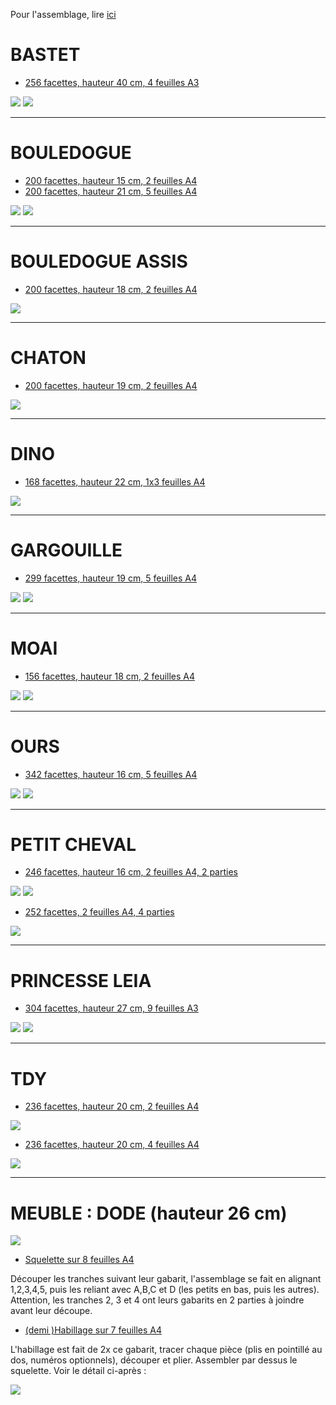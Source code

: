 Pour l'assemblage, lire [ici](https://gilboonet.github.io/article_20200704.html)
# BASTET
* [256 facettes, hauteur 40 cm, 4 feuilles A3](https://github.com/gilboonet/designs/blob/master/2020/Bastet256_H40.pdf)

![](https://raw.githubusercontent.com/gilboonet/designs/master/2020/img/bastet.jpg)
![](https://github.com/gilboonet/designs/blob/master/2020/gif/bastet.gif)
***
# BOULEDOGUE
* [200 facettes, hauteur 15 cm, 2 feuilles A4](https://github.com/gilboonet/designs/blob/master/2020/Bouledogue200_H15.pdf)
* [200 facettes, hauteur 21 cm, 5 feuilles A4](https://github.com/gilboonet/designs/blob/master/2020/Bouledogue200_H21.pdf)

![](https://github.com/gilboonet/designs/blob/master/2020/img/bouledogueH15.jpg)
![](https://github.com/gilboonet/designs/blob/master/2020/gif/bouledogue.gif)
***
# BOULEDOGUE ASSIS
* [200 facettes, hauteur 18 cm, 2 feuilles A4](https://github.com/gilboonet/designs/blob/master/2020/Bouledogue_assis200_H18.svg)

![](https://github.com/gilboonet/designs/blob/master/2020/img/bouledogueAssisH18.jpg)
***
# CHATON
* [200 facettes, hauteur 19 cm, 2 feuilles A4](https://github.com/gilboonet/designs/blob/master/2020/Chaton200_H19.pdf)

![](https://github.com/gilboonet/designs/blob/master/2020/img/chatonH19.jpg)
***
# DINO
* [168 facettes, hauteur 22 cm, 1x3 feuilles A4](https://github.com/gilboonet/designs/blob/master/2020/Dino168_H22.svg)

![](https://github.com/gilboonet/designs/blob/master/2020/img/dino.jpg)
***
# GARGOUILLE
* [299 facettes, hauteur 19 cm, 5 feuilles A4](https://github.com/gilboonet/designs/blob/master/2020/Gargouille299_H21.pdf)

![](https://github.com/gilboonet/designs/blob/master/2020/img/gargouilleH19.jpg)
![](https://github.com/gilboonet/designs/blob/master/2020/gif/gargouille.gif)
***
# MOAI
* [156 facettes, hauteur 18 cm, 2 feuilles A4](https://github.com/gilboonet/designs/blob/master/2020/Moai156_H18.pdf)

![](https://github.com/gilboonet/designs/blob/master/2020/img/moai156H18.jpg)
![](https://github.com/gilboonet/designs/blob/master/2020/gif/moaiH18.gif)
***
# OURS
* [342 facettes, hauteur 16 cm, 5 feuilles A4](https://github.com/gilboonet/designs/blob/master/2020/Ours_342_H16.pdf)

![](https://github.com/gilboonet/designs/blob/master/2020/img/oursH16.jpg)
![](https://github.com/gilboonet/designs/blob/master/2020/gif/ours.gif)
***
# PETIT CHEVAL
* [246 facettes, hauteur 16 cm, 2 feuilles A4, 2 parties](https://github.com/gilboonet/designs/blob/master/2020/PetitCheval246_H16.pdf)

![](https://github.com/gilboonet/designs/blob/master/2020/img/petitChevalH16.jpg)
![](https://github.com/gilboonet/designs/blob/master/2020/gif/petitCheval.gif)

* [252 facettes, 2 feuilles A4, 4 parties](https://github.com/gilboonet/designs/blob/master/2020/PetitCheval252.pdf)

![](https://github.com/gilboonet/designs/blob/master/2020/gif/petitCheval2.gif)

***
# PRINCESSE LEIA
* [304 facettes, hauteur 27 cm, 9 feuilles A3](https://github.com/gilboonet/designs/blob/master/2020/LeiaBuste304_H27.pdf)

![](https://github.com/gilboonet/designs/blob/master/2020/img/leiaH27.jpg)
![](https://github.com/gilboonet/designs/blob/master/2020/gif/leia.gif)
***
# TDY
* [236 facettes, hauteur 20 cm, 2 feuilles A4](https://github.com/gilboonet/designs/blob/master/2020/Tdy236_H20.pdf)

![](https://github.com/gilboonet/designs/blob/master/2020/img/tdyH29.jpg)

* [236 facettes, hauteur 20 cm, 4 feuilles A4](https://github.com/gilboonet/designs/blob/master/2020/TDY236_H20_4A4.pdf)

![](https://github.com/gilboonet/designs/blob/master/2020/gif/tdy236H20.gif)

***
# MEUBLE : DODE (hauteur 26 cm)
![](https://github.com/gilboonet/designs/blob/master/2020/img/dode.jpg)

* [Squelette sur 8 feuilles A4](https://github.com/gilboonet/designs/blob/master/2020/meuble_dode_squelette.pdf)

Découper les tranches suivant leur gabarit, l'assemblage se fait en alignant 1,2,3,4,5, puis les reliant avec A,B,C et D (les petits en bas, puis les autres).
Attention, les tranches 2, 3 et 4 ont leurs gabarits en 2 parties à joindre avant leur découpe.
* [(demi )Habillage sur 7 feuilles A4](https://github.com/gilboonet/designs/blob/master/2020/meuble_dode_habillage.pdf)

L'habillage est fait de 2x ce gabarit, tracer chaque pièce (plis en pointillé au dos, numéros optionnels), découper et plier. Assembler par dessus le squelette. Voir le détail ci-après :

![](https://github.com/gilboonet/designs/blob/master/2020/img/detail_habillage.png)

